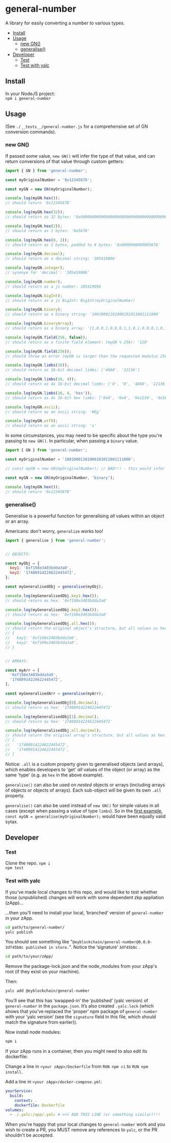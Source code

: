 # general-number

A library for easily converting a number to various types.

<!-- START doctoc generated TOC please keep comment here to allow auto update -->
<!-- DON'T EDIT THIS SECTION, INSTEAD RE-RUN doctoc TO UPDATE -->


- [Install](#install)
- [Usage](#usage)
  - [new GN()](#new-gn)
  - [generalise()](#generalise)
- [Developer](#developer)
  - [Test](#test)
  - [Test with yalc](#test-with-yalc)

<!-- END doctoc generated TOC please keep comment here to allow auto update -->

## Install

In your NodeJS project:  
`npm i general-number`

## Usage

(See `./__tests__/general-number.js` for a comprehensive set of GN conversion commands).

### new GN()

If passed some value, `new GN()` will infer the type of that value, and can return conversions of that value through custom getters:

```js
import { GN } from 'general-number';

const myOriginalNumber = '0x12345678';

const myGN = new GN(myOriginalNumber);

console.log(myGN.hex());
// should return '0x12345678'

console.log(myGN.hex(32));
// should return as 32 bytes: '0x0000000000000000000000000000000000000000000000000000000012345678'

console.log(myGN.hex(2));
// should return as 2 bytes: '0x5678'

console.log(myGN.hex(8, 2));
// should return as 2 bytes, padded to 8 bytes: '0x0000000000005678'

console.log(myGN.decimal);
// should return as a decimal string: '305419896'

console.log(myGN.integer);
// synonym for 'decimal': '305419896'

console.log(myGN.number);
// should return as a js number: 305419896

console.log(myGN.bigInt);
// should return as a js BigInt: BigInt(myOriginalNumber)

console.log(myGN.binary);
// should return as a binary string: '10010001101000101011001111000'

console.log(myGN.binaryArray);
// should return as a binary array: '[1,0,0,1,0,0,0,1,1,0,1,0,0,0,1,0,1,0,1,1,0,0,1,1,1,1,0,0,0]'

console.log(myGN.field(256, false));
// should return as a finite field element: (myGN % 256): '120'

console.log(myGN.field(256));
// should throw an error (myGN is larger than the requested modulus 256)

console.log(myGN.limbs(16));
// should return as 16-bit decimal limbs: ['4660', '22136']

console.log(myGN.limbs(16, 4));
// should return as 4x 16-bit decimal limbs: ['0', '0', '4660', '22136']

console.log(myGN.limbs(16, 4, 'hex'));
// should return as 4x 16-bit hex limbs: ['0x0', '0x0', '0x1234', '0x5678']

console.log(myGN.ascii);
// should return as an ascii string: '#Eg'

console.log(myGN.utf8);
// should return as an ascii string: 'x'

```

In some circumstances, you may need to be specific about the type you're passing to `new GN()`. In particular, when passing a `binary` value.


```js
import { GN } from 'general-number';

const myOriginalNumber = '10010001101000101011001111000';

// const myGN = new GN(myOriginalNumber); // BAD!!! - this would infer the 'type' as decimal!!!

const myGN = new GN(myOriginalNumber, 'binary');

console.log(myGN.hex());
// should return '0x12345678'

```

### generalise()

Generalise is a powerful function for generalising _all_ values within an object or an array.

Americans: don't worry, `generalize` works too!

```js
import { generalise } from 'general-number';


// OBJECTS:

const myObj = {
  key1: '0xf198e3403bdda3a0',
  key2: '17408914224622445472',
};

const myGeneralisedObj = generalise(myObj);

console.log(myGeneralisedObj.key1.hex());
// should return as hex: '0xf198e3403bdda3a0'

console.log(myGeneralisedObj.key2.hex());
// should return as hex: '0xf198e3403bdda3a0'

console.log(myGeneralisedObj.all.hex());
// should return the original object's structure, but all values as hex:
// {
//   key1: '0xf198e3403bdda3a0',
//   key2: '0xf198e3403bdda3a0',
// }


// ARRAYS:

const myArr = [
  '0xf198e3403bdda3a0',
  '17408914224622445472',
];

const myGeneralisedArr = generalise(myArr);

console.log(myGeneralisedObj[0].decimal);
// should return as hex: '17408914224622445472'

console.log(myGeneralisedObj[1].decimal);
// should return as hex: '17408914224622445472'

console.log(myGeneralisedObj.all.decimal);
// should return the original array's structure, but all values as hex:
// [
//   '17408914224622445472',
//   '17408914224622445472',
// ]
```

Notice: `.all` is a custom property given to generalised objects (and arrays), which enables developers to 'get' _all_ values of the object (or array) as the same 'type' (e.g. as `hex` in the above example).

`generalise()` can also be used on *nested* objects or arrays (including arrays of objects or objects of arrays). Each sub-object will be given its own `.all` property.

`generalise()` can also be used instead of `new GN()` for simple values in all cases (except when passing a value of type `limbs`). So in the [first example](#new-gn), `const myGN = generalise(myOriginalNumber);` would have been equally valid sytax.

## Developer

### Test

Clone the repo. `npm i`  
`npm test`

### Test with yalc

If you've made local changes to this repo, and would like to test whether those (unpublished) changes will work with some dependent zkp appliation (zApp)...

...then you’ll need to install your local, ‘branched’ version of `general-number` in your zApp.

```sh
cd path/to/general-number/
yalc publish
```

You should see something like "`@eyblockchain/general-number@0.0.0-3df45b8c published in store.`". Notice the ‘signature’ `3df45b8c` .

```sh
cd path/to/your/zApp/
```

Remove the package-lock.json and the node_modules from your zApp's root (if they exist on your machine).

Then:

```sh
yalc add @eyblockchain/general-number
```

You’ll see that this has ‘swapped-in’ the ‘published’ (yalc version) of `general-number` in the `package.json`. It’s also created `.yalc.lock` (which shows that you’ve replaced the ‘proper’ npm package of `general-number` with your ‘yalc version’ (see the `signature` field in this file, which should match the signature from earlier)).

Now install node modules:

```sh
npm i
```

If your zApp runs in a container, then you might need to also edit its dockerfile:

Change a line in `<your zApp>/Dockerfile` from `RUN npm ci` to `RUN npm install`.

Add a line in `<your zApp>/docker-compose.yml`:

```yaml
yourService:
  build:
    context: .
    dockerfile: Dockerfile
volumes:
  - ./.yalc:/app/.yalc # <<< ADD THIS LINE (or something similar)!!!
```

When you're happy that your local changes to `general-number` work and you wish to create a PR, you MUST remove any references to `yalc`, or the PR shouldn't be accepted.
